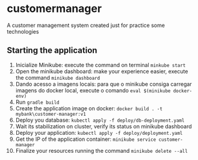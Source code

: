 # customermanager
A customer management system created just for practice some technologies

## Starting the application
1. Inicialize Minikube: execute the command on terminal `minkube start`
2. Open the minikube dashboard: make your experience easier, execute the command `minikube dashboard`
3. Dando acesso a imagens locais: para que o minikube consiga carregar imagens do docker local, execute o comando `eval $(minikube docker-env)`
4. Run `gradle build`
5. Create the application image on docker: `docker build . -t mybank\customer-manager:v1`
6. Deploy you database: `kubectl apply -f deploy/db-deployment.yaml`
7. Wait its stabilization on cluster, verify its status on minikube dashboard
8. Deploy your application: `kubectl apply -f deploy/deployment.yaml`
9. Get the IP of the application container: `minikube service customer-manager`
10. Finalize your resources running the command `minikube delete --all`
